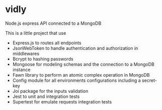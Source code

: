 # vidly

Node.js express API connected to a MongoDB

This is a little project that use

- Express.js to routes all endpoints
- JsonWebToken to handle authentication and authorization in middlewares
- Bcrypt to hashing passwords
- Mongoose for modeling schemas and the connection to a MongoDB instance
- Fawn library to perform an atomic complex operation in MongoDB
- Config module for all environments configurations including a secret-key
- Joi package for the inputs validation
- Jest to unit and integration tests
- Supertest for emulate requests integration tests
